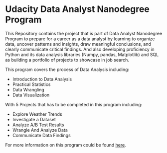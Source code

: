 # Udacity Data Analyst Nanodegree Program
This Repository contains the project that is part of Data Analyst Nanodegree Program to prepare for a career as a data analyst by learning to organize data, uncover patterns and insights, draw meaningful conclusions, and clearly communicate critical findings. And also developing proficiency in Python and its data analysis libraries (Numpy, pandas, Matplotlib) and SQL as building a portfolio of projects to showcase in job search.

This program covers the process of Data Analysis including:
<ul>
  <li>Introduction to Data Analysis</li>
  <li>Practical Statistics</li>
  <li>Data Wrangling</li>
  <li>Data Visualization</li>
</ul>
With 5 Projects that has to be completed in this program including:
<ul>
  <li>Explore Weather Trends</li>
  <li>Investigate a Dataset</li>
  <li>Analyze A/B Test Results</li>
  <li>Wrangle And Analyze Data</li>
  <li>Communicate Data Findings</li>
</ul>
<p>For more information on this program could be found <a href="https://www.udacity.com/course/data-analyst-nanodegree--nd002"> here</a>.</p>
